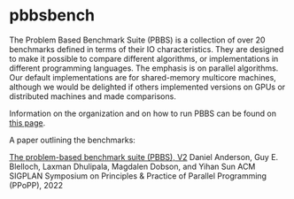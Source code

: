 # pbbsbench

The Problem Based Benchmark Suite (PBBS) is a collection of over 20
benchmarks defined in terms of their IO characteristics.  They are
designed to make it possible to compare different algorithms, or
implementations in different programming languages.  The emphasis is
on parallel algorithms.  Our default implementations are for
shared-memory multicore machines, although we would be delighted if
others implemented versions on GPUs or distributed machines and made
comparisons.

Information on the organization and on how to run PBBS can be found on
[this page](https://cmuparlay.github.io/pbbsbench).

A paper outlining the benchmarks:

[The problem-based benchmark suite (PBBS), V2](https://dl.acm.org/doi/10.1145/3503221.3508422)
Daniel Anderson, Guy E. Blelloch, Laxman Dhulipala, Magdalen Dobson, and Yihan Sun
ACM SIGPLAN Symposium on Principles & Practice of Parallel Programming (PPoPP), 2022
